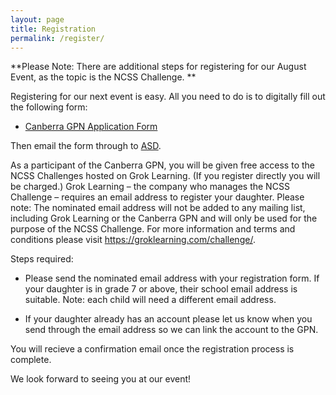 ```yaml
---
layout: page
title: Registration
permalink: /register/
---
```


**Please Note: There are additional steps for registering for our August Event, as the topic is the NCSS Challenge. **

Registering for our next event is easy. All you need to do is to digitally fill out the following form:

 * [Canberra GPN Application Form][gpn application]

Then email the form through to [ASD](mailto:asd.acpi.outreach@defence.gov.au).

As a participant of the Canberra GPN, you will be given free access to the NCSS Challenges hosted on Grok Learning. (If you register directly you will be charged.) Grok Learning – the company who manages the NCSS Challenge – requires an email address to register your daughter. Please note: The nominated email address will not be added to any mailing list, including Grok Learning or the Canberra GPN and will only be used for the purpose of the NCSS Challenge. For more information and terms and conditions please visit https://groklearning.com/challenge/. 

Steps required:
* Please send the nominated email address with your registration form. If your daughter is in grade 7 or above, their school email address is suitable. Note: each child will need a different email address.

* If your daughter already has an account please let us know when you send through the email address so we can link the account to the GPN.

You will recieve a confirmation email once the registration process is complete.

<!---
**REGISTRATIONS ARE CURRENTLY CLOSED**

To get the earliest notification on when registrations for our next event open, join our [mailing list][mail]!

You'll receive an email saying when registrations open. 

--->

[gpn application]:/static/doc/GPN_Application_Form.pdf

[mail]:https://docs.google.com/forms/viewform?bc=transparent&embedded=true&f=%2522Lucida%2BGrande%2522%252C%2522Lucida%2BSans%2BUnicode%2522%252CArial%252Csans-serif&hl=en_GB&htc=%2523666666&id=13nTEojQRFfwiSdH_F57uU39IeOvI2xKvVUz5ZOzsXdc&lc=%25230000cc&pli=1&tc=%2523000000&ttl=0
We look forward to seeing you at our event!
